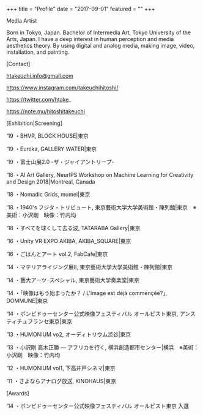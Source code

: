 +++
title = "Profile"
date = "2017-09-01"
featured = ""
+++

Media Artist

Born in Tokyo, Japan. Bachelor of Intermedia Art, Tokyo University of the Arts, Japan.
I have a deep interest in human perception and media aesthetics theory. By using digital and analog media, making image, video, installation, and painting.


[Contact]

htakeuchi.info@gmail.com

https://www.instagram.com/takeuchihitoshi/

https://twitter.com/htake_

https://note.mu/hitoshitakeuchi

[Exhibition|Screening]

‘19 ・BHVR, BLOCK HOUSE|東京

‘19 ・Eureka, GALLERY WATER|東京

‘19 ・富士山展2.0 -ザ・ジャイアントリープ-

‘18 ・AI Art Gallery, NeurIPS Workshop on Machine Learning for Creativity and Design 2018|Montreal, Canada

‘18 ・Nomadic Grids, mumei|東京

‘18 ・1940's フジタ・トリビュート, 東京藝術大学大学美術館・陳列館|東京　※美術：小沢剛　映像：竹内均

‘18 ・すべてを球くして去る波, TATARABA Gallery|東京

‘16 ・Unity VR EXPO AKIBA, AKIBA_SQUARE|東京

‘16 ・ごはんとアート vol.2, FabCafe|東京

‘14 ・マテリアライジング展Ⅱ, 東京藝術大学大学美術館・陳列館|東京

‘14 ・藝大アーツ･スペシャル, 東京藝術大学奏楽堂|東京

‘14 ・｢映像はもう始まったか？ / L'image est déjà commençée?｣, DOMMUNE|東京

‘14 ・ポンピドゥーセンター公式映像フェスティバル オールピスト東京, アンスティチュフランセ東京|東京

‘13 ・HUMONIUM vo2, オーディトリウム渋谷|東京

‘13 ・小沢剛 高木正勝 — アフリカを行く, 横浜創造都市センター|横浜　※美術：小沢剛　映像：竹内均

‘12 ・HUMONIUM vol1, 下高井戸シネマ|東京

‘11 ・さよならアナログ放送, KINOHAUS|東京


[Awards]

‘14 ・ポンピドゥーセンター公式映像フェスティバル オールピスト東京 入選
